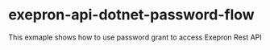# exepron-api-dotnet-password-flow
This exmaple shows how to use password grant to access Exepron Rest API